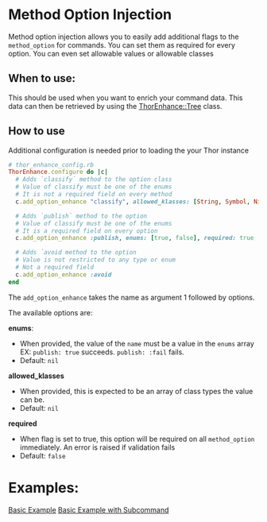 # Method Option Injection

Method option injection allows you to easily add additional flags to the `method_option` for commands. You can set them as required for every option. You can even set allowable values or allowable classes

## When to use:
This should be used when you want to enrich your command data. This data can then be retrieved by using the [ThorEnhance::Tree](tree.md) class.

## How to use

Additional configuration is needed prior to loading the your Thor instance

```ruby
# thor_enhance_config.rb
ThorEnhance.configure do |c|
  # Adds `classify` method to the option class
  # Value of classify must be one of the enums
  # It is not a required field on every method
  c.add_option_enhance "classify", allowed_klasses: [String, Symbol, NilClass], required: false

  # Adds `publish` method to the option
  # Value of classify must be one of the enums
  # It is a required field on every option
  c.add_option_enhance :publish, enums: [true, false], required: true

  # Adds `avoid method to the option
  # Value is not restricted to any type or enum
  # Not a required field
  c.add_option_enhance :avoid
end
```
The `add_option_enhance` takes the name as argument 1 followed by options.

The available options are:

**enums**:
- When provided, the value of the `name` must be a value in the `enums` array
EX: `publish: true` succeeds. `publish: :fail` fails.
- Default: `nil`

**allowed_klasses**
- When provided, this is expected to be an array of class types the value can be.
- Default: `nil`

**required**
- When flag is set to true, this option will be required on all `method_option` immediately. An error is raised if validation fails
- Default: `false`

# Examples:

[Basic Example](../examples/basic_example.md)
[Basic Example with Subcommand](../examples/basic_example_with_subcommand.md)

